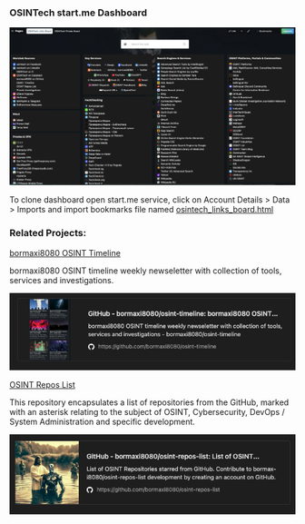 ### OSINTech start.me Dashboard

![alt text](./img/osintech_main_board.png)

To clone dashboard open start.me service, click on Account Details > Data > Imports and import bookmarks file named [osintech_links_board.html](osintech_links_board.html)

### Related Projects:

[bormaxi8080 OSINT Timeline](https://github.com/bormaxi8080/osint-timeline)

bormaxi8080 OSINT timeline weekly newseletter with collection of tools, services and investigations.

![alt text](./img/osint_timeline.png)

[OSINT Repos List](https://github.com/bormaxi8080/osint-repos-list/tree/main)

This repository encapsulates a list of repositories from the GitHub, marked with an asterisk relating to the subject of OSINT, Cybersecurity, DevOps / System Administration and specific development.

![alt text](./img/osint_repos_list.png)